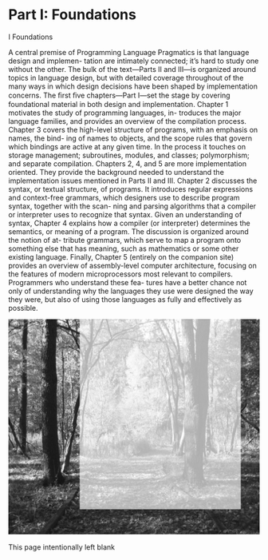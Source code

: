 # Part I: Foundations

I Foundations

A central premise of Programming Language Pragmatics is that language design and implemen- tation are intimately connected; it’s hard to study one without the other. The bulk of the text—Parts II and III—is organized around topics in language design, but with detailed coverage throughout of the many ways in which design decisions have been shaped by implementation concerns. The ﬁrst ﬁve chapters—Part I—set the stage by covering foundational material in both design and implementation. Chapter 1 motivates the study of programming languages, in- troduces the major language families, and provides an overview of the compilation process. Chapter 3 covers the high-level structure of programs, with an emphasis on names, the bind- ing of names to objects, and the scope rules that govern which bindings are active at any given time. In the process it touches on storage management; subroutines, modules, and classes; polymorphism; and separate compilation. Chapters 2, 4, and 5 are more implementation oriented. They provide the background needed to understand the implementation issues mentioned in Parts II and III. Chapter 2 discusses the syntax, or textual structure, of programs. It introduces regular expressions and context-free grammars, which designers use to describe program syntax, together with the scan- ning and parsing algorithms that a compiler or interpreter uses to recognize that syntax. Given an understanding of syntax, Chapter 4 explains how a compiler (or interpreter) determines the semantics, or meaning of a program. The discussion is organized around the notion of at- tribute grammars, which serve to map a program onto something else that has meaning, such as mathematics or some other existing language. Finally, Chapter 5 (entirely on the companion site) provides an overview of assembly-level computer architecture, focusing on the features of modern microprocessors most relevant to compilers. Programmers who understand these fea- tures have a better chance not only of understanding why the languages they use were designed the way they were, but also of using those languages as fully and effectively as possible.

![Uncaptioned Image page 36 xref 2554](images/page_36_uncaptioned_img_2554.jpeg)

This page intentionally left blank

